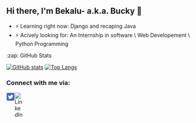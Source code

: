 ## Hi there, I'm Bekalu- a.k.a. Bucky 👋

- ⚡ Learning right now: Django and recaping Java
- ⚡ Acively looking for: An Internship in software \ Web Developement \ Python Programming



<summary>:zap: GitHub Stats</summary>

<span>[![GitHub stats](https://github-readme-stats.vercel.app/api?username=BeTKH)](https://github.com/anuraghazra/github-readme-stats)</span>
<span>[![Top Langs](https://github-readme-stats.vercel.app/api/top-langs/?username=BeTKH&layout=compact)](https://github.com/anuraghazra/github-readme-stats)</span>

### Connect with me via:

[<img align="left" alt="Twitter" width="22px" src="twitter.jpg" />][twitter]
[<img align="left" alt="LinkedIn" width="22px" src="linked.jpg" />][linkedin]



[twitter]: https://twitter.com/beck_tkh
[linkedin]: https://www.linkedin.com/in/bekalu-tadesse-1902b3122/
